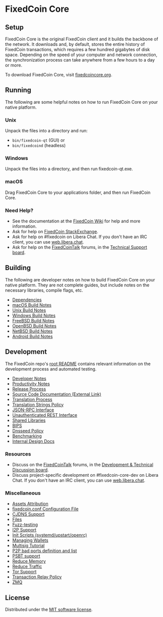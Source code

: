 FixedCoin Core
=============

Setup
---------------------
FixedCoin Core is the original FixedCoin client and it builds the backbone of the network. It downloads and, by default, stores the entire history of FixedCoin transactions, which requires a few hundred gigabytes of disk space. Depending on the speed of your computer and network connection, the synchronization process can take anywhere from a few hours to a day or more.

To download FixedCoin Core, visit [fixedcoincore.org](https://bitcoincore.org/en/download/).

Running
---------------------
The following are some helpful notes on how to run FixedCoin Core on your native platform.

### Unix

Unpack the files into a directory and run:

- `bin/fixedcoin-qt` (GUI) or
- `bin/fixedcoind` (headless)

### Windows

Unpack the files into a directory, and then run fixedcoin-qt.exe.

### macOS

Drag FixedCoin Core to your applications folder, and then run FixedCoin Core.

### Need Help?

* See the documentation at the [FixedCoin Wiki](https://en.fixedcoin.it/wiki/Main_Page)
for help and more information.
* Ask for help on [FixedCoin StackExchange](https://fixedcoin.stackexchange.com).
* Ask for help on #fixedcoin on Libera Chat. If you don't have an IRC client, you can use [web.libera.chat](https://web.libera.chat/#fixedcoin).
* Ask for help on the [FixedCoinTalk](https://fixedcointalk.org/) forums, in the [Technical Support board](https://fixedcointalk.org/index.php?board=4.0).

Building
---------------------
The following are developer notes on how to build FixedCoin Core on your native platform. They are not complete guides, but include notes on the necessary libraries, compile flags, etc.

- [Dependencies](dependencies.md)
- [macOS Build Notes](build-osx.md)
- [Unix Build Notes](build-unix.md)
- [Windows Build Notes](build-windows.md)
- [FreeBSD Build Notes](build-freebsd.md)
- [OpenBSD Build Notes](build-openbsd.md)
- [NetBSD Build Notes](build-netbsd.md)
- [Android Build Notes](build-android.md)

Development
---------------------
The FixedCoin repo's [root README](/README.md) contains relevant information on the development process and automated testing.

- [Developer Notes](developer-notes.md)
- [Productivity Notes](productivity.md)
- [Release Process](release-process.md)
- [Source Code Documentation (External Link)](https://doxygen.fixedcoincore.org/)
- [Translation Process](translation_process.md)
- [Translation Strings Policy](translation_strings_policy.md)
- [JSON-RPC Interface](JSON-RPC-interface.md)
- [Unauthenticated REST Interface](REST-interface.md)
- [Shared Libraries](shared-libraries.md)
- [BIPS](bips.md)
- [Dnsseed Policy](dnsseed-policy.md)
- [Benchmarking](benchmarking.md)
- [Internal Design Docs](design/)

### Resources
* Discuss on the [FixedCoinTalk](https://fixedcointalk.org/) forums, in the [Development & Technical Discussion board](https://fixedcointalk.org/index.php?board=6.0).
* Discuss project-specific development on #fixedcoin-core-dev on Libera Chat. If you don't have an IRC client, you can use [web.libera.chat](https://web.libera.chat/#fixedcoin-core-dev).

### Miscellaneous
- [Assets Attribution](assets-attribution.md)
- [fixedcoin.conf Configuration File](fixedcoin-conf.md)
- [CJDNS Support](cjdns.md)
- [Files](files.md)
- [Fuzz-testing](fuzzing.md)
- [I2P Support](i2p.md)
- [Init Scripts (systemd/upstart/openrc)](init.md)
- [Managing Wallets](managing-wallets.md)
- [Multisig Tutorial](multisig-tutorial.md)
- [P2P bad ports definition and list](p2p-bad-ports.md)
- [PSBT support](psbt.md)
- [Reduce Memory](reduce-memory.md)
- [Reduce Traffic](reduce-traffic.md)
- [Tor Support](tor.md)
- [Transaction Relay Policy](policy/README.md)
- [ZMQ](zmq.md)

License
---------------------
Distributed under the [MIT software license](/COPYING).

